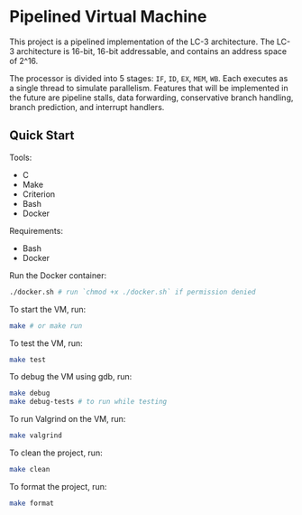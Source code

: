 # Pipelined Virtual Machine

This project is a pipelined implementation of the LC-3 architecture.
The LC-3 architecture is 16-bit, 16-bit addressable, and contains an address
space of 2^16.

The processor is divided into 5 stages: `IF`, `ID`, `EX`, `MEM`, `WB`. Each
executes as a single thread to simulate parallelism. Features that will be
implemented in the future are pipeline stalls, data forwarding, conservative
branch handling, branch prediction, and interrupt handlers.

## Quick Start

Tools:
- C
- Make
- Criterion 
- Bash
- Docker 

Requirements:
- Bash
- Docker

Run the Docker container:
```bash
./docker.sh # run `chmod +x ./docker.sh` if permission denied
```

To start the VM, run:
```bash
make # or make run
```

To test the VM, run:
```bash
make test
```

To debug the VM using gdb, run:
```bash
make debug 
make debug-tests # to run while testing
```

To run Valgrind on the VM, run:
```bash
make valgrind
```

To clean the project, run:
```bash
make clean 
```

To format the project, run:
```bash
make format 
```
